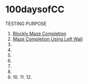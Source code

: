 # 100daysofCC
TESTING PURPOSE

1. [Blockly Maze Completion](0.1Level10.md)
2. [Maze Completion Using Left Wall](0.3HugLeft.md)
3. []()
4. []()
5. []() 
6. []()
7. []()
8. []()
9. []()
10.[]()
11.[]()
12.[]()
